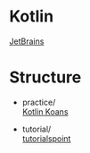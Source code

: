 # Kotlin
[JetBrains](https://github.com/JetBrains/kotlin)

# Structure

+ practice/  
 [Kotlin Koans](https://play.kotlinlang.org/koans/overview)

+ tutorial/  
 [tutorialspoint](https://www.tutorialspoint.com/kotlin/index.htm)

